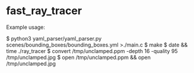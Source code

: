 # fast_ray_tracer

Example usage:

$ python3 yaml_parser/yaml_parser.py scenes/bounding_boxes/bounding_boxes.yml >./main.c
$ make
$ date && time ./ray_tracer
$ convert /tmp/unclamped.ppm -depth 16 -quality 95 /tmp/unclamped.jpg
$ open /tmp/unclamped.ppm && open /tmp/unclamped.jpg
